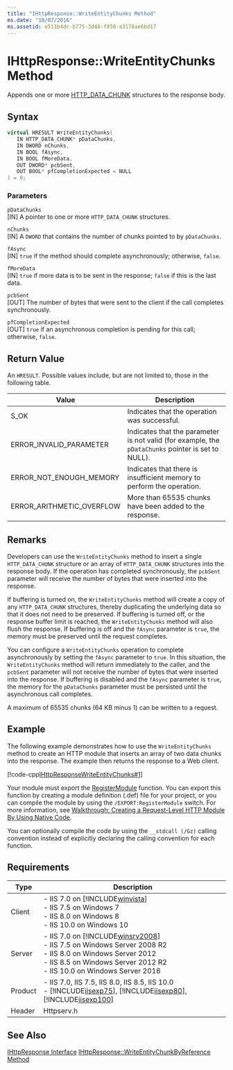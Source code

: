 ```yaml
---
title: "IHttpResponse::WriteEntityChunks Method"
ms.date: "10/07/2016"
ms.assetid: e511b4dc-b775-3d48-f850-a3178ae6bd17
---
```

# IHttpResponse::WriteEntityChunks Method
Appends one or more [HTTP_DATA_CHUNK](https://go.microsoft.com/fwlink/?LinkId=56011) structures to the response body.  
  
## Syntax  
  
```cpp  
virtual HRESULT WriteEntityChunks(  
   IN HTTP_DATA_CHUNK* pDataChunks,  
   IN DWORD nChunks,  
   IN BOOL fAsync,  
   IN BOOL fMoreData,  
   OUT DWORD* pcbSent,  
   OUT BOOL* pfCompletionExpected = NULL  
) = 0;  
```  
  
### Parameters  
 `pDataChunks`  
 [IN] A pointer to one or more `HTTP_DATA_CHUNK` structures.  
  
 `nChunks`  
 [IN] A `DWORD` that contains the number of chunks pointed to by `pDataChunks`.  
  
 `fAsync`  
 [IN] `true` if the method should complete asynchronously; otherwise, `false`.  
  
 `fMoreData`  
 [IN] `true` if more data is to be sent in the response; `false` if this is the last data.  
  
 `pcbSent`  
 [OUT] The number of bytes that were sent to the client if the call completes synchronously.  
  
 `pfCompletionExpected`  
 [OUT] `true` if an asynchronous completion is pending for this call; otherwise, `false`.  
  
## Return Value  
 An `HRESULT`. Possible values include, but are not limited to, those in the following table.  
  
|Value|Description|  
|-----------|-----------------|  
|S_OK|Indicates that the operation was successful.|  
|ERROR_INVALID_PARAMETER|Indicates that the parameter is not valid (for example, the `pDataChunks` pointer is set to NULL).|  
|ERROR_NOT_ENOUGH_MEMORY|Indicates that there is insufficient memory to perform the operation.|  
|ERROR_ARITHMETIC_OVERFLOW|More than 65535 chunks have been added to the response.|  
  
## Remarks  
 Developers can use the `WriteEntityChunks` method to insert a single `HTTP_DATA_CHUNK` structure or an array of `HTTP_DATA_CHUNK` structures into the response body. If the operation has completed synchronously, the `pcbSent` parameter will receive the number of bytes that were inserted into the response.  
  
 If buffering is turned on, the `WriteEntityChunks` method will create a copy of any `HTTP_DATA_CHUNK` structures, thereby duplicating the underlying data so that it does not need to be preserved. If buffering is turned off, or the response buffer limit is reached, the `WriteEntityChunks` method will also flush the response. If buffering is off and the `fAsync` parameter is `true`, the memory must be preserved until the request completes.  
  
 You can configure a `WriteEntityChunks` operation to complete asynchronously by setting the `fAsync` parameter to `true`. In this situation, the `WriteEntityChunks` method will return immediately to the caller, and the `pcbSent` parameter will not receive the number of bytes that were inserted into the response. If buffering is disabled and the `fAsync` parameter is `true`, the memory for the `pDataChunks` parameter must be persisted until the asynchronous call completes.  
  
 A maximum of 65535 chunks (64 KB minus 1) can be written to a request.  
  
## Example  
 The following example demonstrates how to use the `WriteEntityChunks` method to create an HTTP module that inserts an array of two data chunks into the response. The example then returns the response to a Web client.  
  
 [!code-cpp[IHttpResponseWriteEntityChunks#1](../../../samples/snippets/cpp/VS_Snippets_IIS/IIS7/IHttpResponseWriteEntityChunks/cpp/IHttpResponseWriteEntityChunks.cpp#1)]  
  
 Your module must export the [RegisterModule](../../web-development-reference/native-code-api-reference/pfn-registermodule-function.md) function. You can export this function by creating a module definition (.def) file for your project, or you can compile the module by using the `/EXPORT:RegisterModule` switch. For more information, see [Walkthrough: Creating a Request-Level HTTP Module By Using Native Code](../../web-development-reference/native-code-development-overview/walkthrough-creating-a-request-level-http-module-by-using-native-code.md).  
  
 You can optionally compile the code by using the `__stdcall (/Gz)` calling convention instead of explicitly declaring the calling convention for each function.  
  
## Requirements  
  
|Type|Description|  
|----------|-----------------|  
|Client|-   IIS 7.0 on [!INCLUDE[winvista](../../wmi-provider/includes/winvista-md.md)]<br />-   IIS 7.5 on Windows 7<br />-   IIS 8.0 on Windows 8<br />-   IIS 10.0 on Windows 10|  
|Server|-   IIS 7.0 on [!INCLUDE[winsrv2008](../../wmi-provider/includes/winsrv2008-md.md)]<br />-   IIS 7.5 on Windows Server 2008 R2<br />-   IIS 8.0 on Windows Server 2012<br />-   IIS 8.5 on Windows Server 2012 R2<br />-   IIS 10.0 on Windows Server 2016|  
|Product|-   IIS 7.0, IIS 7.5, IIS 8.0, IIS 8.5, IIS 10.0<br />-   [!INCLUDE[iisexp75](../../web-development-reference/native-code-api-reference/includes/iisexp75-md.md)], [!INCLUDE[iisexp80](../../web-development-reference/native-code-api-reference/includes/iisexp80-md.md)], [!INCLUDE[iisexp100](../../web-development-reference/native-code-api-reference/includes/iisexp100-md.md)]|  
|Header|Httpserv.h|  
  
## See Also  
 [IHttpResponse Interface](../../web-development-reference/native-code-api-reference/ihttpresponse-interface.md)
 [IHttpResponse::WriteEntityChunkByReference Method](../../web-development-reference/native-code-api-reference/ihttpresponse-writeentitychunkbyreference-method.md)
